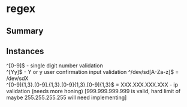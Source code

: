 # regex

## Summary

## Instances

^[0-9]$ - single digit number validation
<br>
^[Yy]$ - Y or y user confirmation input validation
^\/dev\/sd[A-Za-z]$ = /dev/sdX
<br>
^[0-9]{1,3}.[0-9].{1,3}.[0-9]{1,3}.[0-9]{1,3}$ = XXX.XXX.XXX.XXX - ip validation (needs more honing) [999.999.999.999 is valid, hard limit of maybe 255.255.255.255 will need implementing]
<br>
